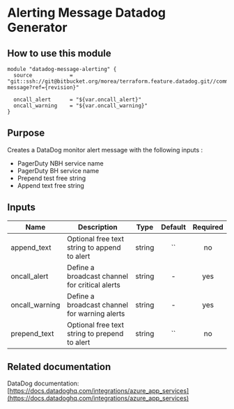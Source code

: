 Alerting Message Datadog Generator
==================================

How to use this module
----------------------

```
module "datadog-message-alerting" {
  source            = "git::ssh://git@bitbucket.org/morea/terraform.feature.datadog.git//common/alerting-message?ref={revision}"

  oncall_alert      = "${var.oncall_alert}"
  oncall_warning    = "${var.oncall_warning}"
}
```

Purpose
-------

Creates a DataDog monitor alert message with the following inputs :

* PagerDuty NBH service name
* PagerDuty BH service name
* Prepend test free string
* Append text free string

Inputs
------

| Name | Description | Type | Default | Required |
|------|-------------|:----:|:-----:|:-----:|
| append_text | Optional free text string to append to alert | string | `` | no |
| oncall_alert | Define a broadcast channel for critical alerts | string | - | yes |
| oncall_warning | Define a broadcast channel for warning alerts | string | - | yes |
| prepend_text | Optional free text string to prepend to alert | string | `` | no |

Related documentation
---------------------

DataDog documentation: [https://docs.datadoghq.com/integrations/azure_app_services](https://docs.datadoghq.com/integrations/azure_app_services)

